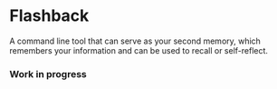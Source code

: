 # Flashback
A command line tool that can serve as your second memory, which remembers your information and can be used to recall or self-reflect.

### Work in progress
